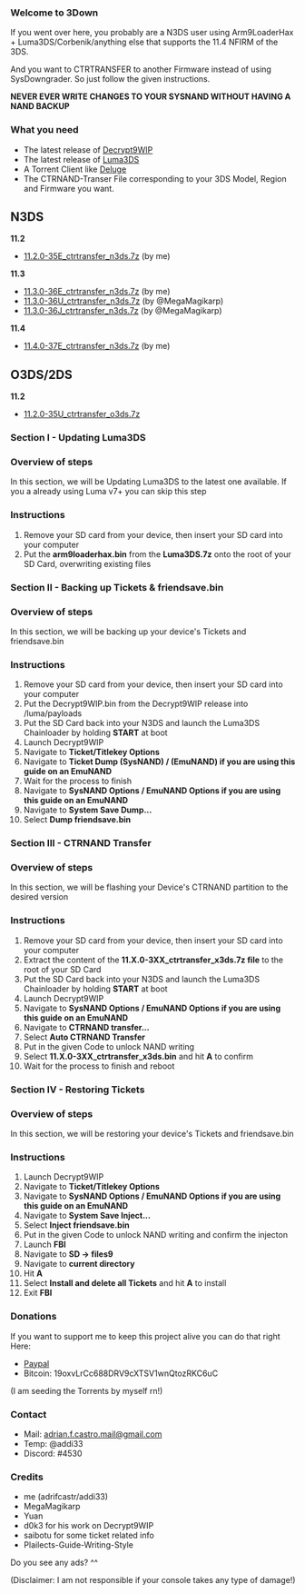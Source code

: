 ### Welcome to 3Down

If you went over here, you probably are a N3DS user using Arm9LoaderHax + Luma3DS/Corbenik/anything else that supports the 11.4 NFIRM of the 3DS.

And you want to CTRTRANSFER to another Firmware instead of using SysDowngrader.
So just follow the given instructions.

**NEVER EVER WRITE CHANGES TO YOUR SYSNAND WITHOUT HAVING A NAND BACKUP**


### What you need

- The latest release of [Decrypt9WIP](https://github.com/d0k3/Decrypt9WIP/releases/latest)
- The latest release of [Luma3DS](https://github.com/AuroraWright/Luma3DS/releases/latest)
- A Torrent Client like [Deluge](http://dev.deluge-torrent.org/wiki/Download)
- The CTRNAND-Transer File corresponding to your 3DS Model, Region and Firmware you want.

## N3DS       
**11.2**
   - [11.2.0-35E_ctrtransfer_n3ds.7z](magnet:?xt=urn:btih:1C1C3CA3791D32CF5130A896E1DAE81F70AB40F5&dn=11.2.0-35E_ctrtransfer_n3ds.7z&tr=udp%3a%2f%2ftracker.openbittorrent.com%3a80%2fannounce&tr=udp%3a%2f%2ftracker.opentrackr.org%3a1337%2fannounce)   (by me)
   
**11.3**   
   - [11.3.0-36E_ctrtransfer_n3ds.7z](magnet:?xt=urn:btih:1D57D6CEC27B6C69212E3D38A423D2920CD7F35B&dn=11.3.0-36E_ctrtransfer_n3ds.7z&tr=udp%3a%2f%2ftracker.openbittorrent.com%3a80%2fannounce&tr=udp%3a%2f%2ftracker.opentrackr.org%3a1337%2fannounce)   (by me)
   - [11.3.0-36U_ctrtransfer_n3ds.7z](magnet:?xt=urn:btih:E092D5CD157AAE22A286E8691B135D380962356C&dn=11.3.0-36U_ctrtransfer_n3ds.7z&tr=udp%3a%2f%2ftracker.openbittorrent.com%3a80%2fannounce&tr=udp%3a%2f%2ftracker.opentrackr.org%3a1337%2fannounce)   (by @MegaMagikarp)
   - [11.3.0-36J_ctrtransfer_n3ds.7z](magnet:?xt=urn:btih:B77C5E836159AED32E9056E8AB296053BC2BD40A&dn=11.3.0-36J_ctrtransfer_n3ds.7z&tr=udp%3a%2f%2ftracker.openbittorrent.com%3a80%2fannounce&tr=udp%3a%2f%2ftracker.opentrackr.org%3a1337%2fannounce)   (by @MegaMagikarp)
   
**11.4**   
   - [11.4.0-37E_ctrtransfer_n3ds.7z](magnet:?xt=urn:btih:E2BC86AB8A1BE69C146A22667F03D3A6FBE833F3&dn=11.4.0-37E_ctrtransfer_n3ds.7z&tr=udp%3a%2f%2ftracker.openbittorrent.com%3a80%2fannounce&tr=udp%3a%2f%2ftracker.opentrackr.org%3a1337%2fannounce)   (by me)
   
## O3DS/2DS
**11.2**
- [11.2.0-35U_ctrtransfer_o3ds.7z](magnet:?xt=urn:btih:e448fa57d33ce6fb69dce2ddf08fc657fdc3910a&dn=11.2.0-35U_ctrtransfer_o3ds.7z&tr=udp%3a%2f%2ftracker.opentrackr.org%3a1337%2fannounce&tr=udp%3a%2f%2ftracker.openbittorrent.com%3a80%2fannounce)

### Section I - Updating Luma3DS

### Overview of steps
In this section, we will be Updating Luma3DS to the latest one available. If you a already using Luma v7+ you can skip this step
   
### Instructions

1. Remove your SD card from your device, then insert your SD card into your computer
2. Put the **arm9loaderhax.bin** from the **Luma3DS.7z** onto the root of your SD Card, overwriting existing files

### Section II - Backing up Tickets & friendsave.bin

### Overview of steps
In this section, we will be backing up your device's Tickets and friendsave.bin

### Instructions

1. Remove your SD card from your device, then insert your SD card into your computer
2. Put the Decrypt9WIP.bin from the Decrypt9WIP release into /luma/payloads
3. Put the SD Card back into your N3DS and launch the Luma3DS Chainloader by holding **START** at boot
4. Launch Decrypt9WIP
5. Navigate to **Ticket/Titlekey Options**
6. Navigate to **Ticket Dump (SysNAND) / (EmuNAND) if you are using this guide on an EmuNAND**
7. Wait for the process to finish 
8. Navigate to **SysNAND Options / EmuNAND Options if you are using this guide on an EmuNAND**
9. Navigate to **System Save Dump...**
10. Select **Dump friendsave.bin** 


### Section III - CTRNAND Transfer

### Overview of steps
In this section, we will be flashing your Device's CTRNAND partition to the desired version

### Instructions

1. Remove your SD card from your device, then insert your SD card into your computer
3. Extract the content of the **11.X.0-3XX_ctrtransfer_x3ds.7z file** to the root of your SD Card
4. Put the SD Card back into your N3DS and launch the Luma3DS Chainloader by holding **START** at boot
5. Launch Decrypt9WIP
6. Navigate to **SysNAND Options / EmuNAND Options if you are using this guide on an EmuNAND**
7. Navigate to **CTRNAND transfer...**
8. Select **Auto CTRNAND Transfer**
9. Put in the given Code to unlock NAND writing
10. Select **11.X.0-3XX_ctrtransfer_x3ds.bin** and hit **A** to confirm
11. Wait for the process to finish and reboot

### Section IV - Restoring Tickets

### Overview of steps
In this section, we will be restoring your device's Tickets and friendsave.bin

### Instructions

1. Launch Decrypt9WIP
2. Navigate to **Ticket/Titlekey Options**
3. Navigate to **SysNAND Options / EmuNAND Options if you are using this guide on an EmuNAND**
4. Navigate to **System Save Inject...**
5. Select **Inject friendsave.bin** 
6. Put in the given Code to unlock NAND writing and confirm the injecton
7. Launch **FBI**
8. Navigate to **SD -> files9**
9. Navigate to **current directory**
10. Hit **A**
11. Select **Install and delete all Tickets** and hit **A** to install
12. Exit **FBI**


### Donations

If you want to support me to keep this project alive you can do that right Here:
- [Paypal](https://www.paypal.me/adrifcastr)
- Bitcoin: 19oxvLrCc688DRV9cXTSV1wnQtozRKC6uC


(I am seeding the Torrents by myself rn!)

### Contact
- Mail: adrian.f.castro.mail@gmail.com
- Temp: @addi33
- Discord: #4530

### Credits
- me (adrifcastr/addi33)
- MegaMagikarp
- Yuan
- d0k3 for his work on Decrypt9WIP
- saibotu for some ticket related info
- Plailects-Guide-Writing-Style





Do you see any ads? ^^



(Disclaimer: I am not responsible if your console takes any type of damage!)
